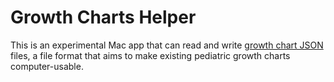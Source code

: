 Growth Charts Helper
====================

This is an experimental Mac app that can read and write [growth chart JSON][growth-charts-json] files, a file format that aims to make existing pediatric growth charts computer-usable.

[growth-charts-json]: https://github.com/p2/growth-charts-json
